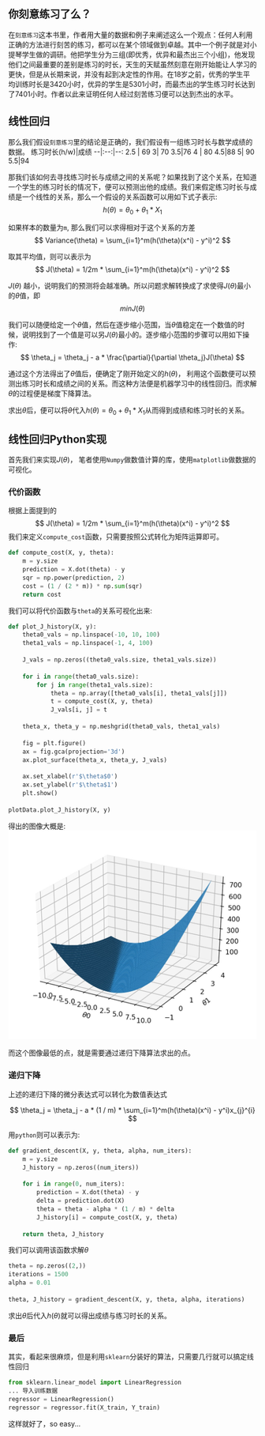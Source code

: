 ## 你刻意练习了么？
在`刻意练习`这本书里，作者用大量的数据和例子来阐述这么一个观点：任何人利用正确的方法进行刻苦的练习，都可以在某个领域做到卓越。其中一个例子就是对小提琴学生做的调研。他把学生分为三组(即优秀，优异和最杰出三个小组)，他发现他们之间最重要的差别是练习的时长，天生的天赋虽然刻意在刚开始能让人学习的更快，但是从长期来说，并没有起到决定性的作用。在18岁之前，优秀的学生平均训练时长是3420小时，优异的学生是5301小时，而最杰出的学生练习时长达到了7401小时。作者以此来证明任何人经过刻苦练习便可以达到杰出的水平。

## 线性回归
那么我们假设`刻意练习`里的结论是正确的，我们假设有一组练习时长与数学成绩的数据。
练习时长(h/w)|成绩
--|:--:|--:
2.5 | 69
3| 70
3.5|76
4 | 80
4.5|88
5| 90
5.5|94

那我们该如何去寻找练习时长与成绩之间的关系呢？如果找到了这个关系，在知道一个学生的练习时长的情况下，便可以预测出他的成绩。我们来假定练习时长与成绩是一个线性的关系，那么一个假设的关系函数可以用如下式子表示:
$$
h(\theta) = \theta_0 + \theta_1 * X_1
$$

如果样本的数量为`m`, 那么我们可以求得相对于这个关系的方差
$$
Variance(\theta) = \sum_{i=1}^m(h(\theta)(x^i) - y^i)^2
$$

取其平均值，则可以表示为
$$
J(\theta) = 1/2m * \sum_{i=1}^m(h(\theta)(x^i) - y^i)^2
$$

$J(\theta)$ 越小，说明我们的预测将会越准确。所以问题求解转换成了求使得$J(\theta)$最小的$\theta$值，即
$$
minJ(\theta)
$$

我们可以随便给定一个$\theta$值，然后在逐步缩小范围，当$\theta$值稳定在一个数值的时候，说明找到了一个值是可以另$J(\theta)$最小的。逐步缩小范围的步骤可以用如下操作:
$$
\theta_j = \theta_j - a * \frac{\partial}{\partial \theta_j}J(\theta)
$$

通过这个方法得出了$\theta$值后，便确定了刚开始定义的$h(\theta)$， 利用这个函数便可以预测出练习时长和成绩之间的关系。而这种方法便是机器学习中的线性回归。而求解$\theta$的过程便是梯度下降算法。

求出$\theta$后，便可以将$\theta$代入$h(\theta) = \theta_0 + \theta_1 * X_1$从而得到成绩和练习时长的关系。

## 线性回归Python实现
首先我们来实现$J(\theta)$， 笔者使用`Numpy`做数值计算的库，使用`matplotlib`做数据的可视化。

### 代价函数
根据上面提到的
$$
J(\theta) = 1/2m * \sum_{i=1}^m(h(\theta)(x^i) - y^i)^2
$$
我们来定义`compute_cost`函数，只需要按照公式转化为矩阵运算即可。
```python
def compute_cost(X, y, theta):
    m = y.size
    prediction = X.dot(theta) - y
    sqr = np.power(prediction, 2)
    cost = (1 / (2 * m)) * np.sum(sqr)
    return cost
```

我们可以将代价函数与`theta`的关系可视化出来:
```python
def plot_J_history(X, y):
    theta0_vals = np.linspace(-10, 10, 100)
    theta1_vals = np.linspace(-1, 4, 100)

    J_vals = np.zeros((theta0_vals.size, theta1_vals.size))

    for i in range(theta0_vals.size):
        for j in range(theta1_vals.size):
            theta = np.array([theta0_vals[i], theta1_vals[j]])
            t = compute_cost(X, y, theta)
            J_vals[i, j] = t

    theta_x, theta_y = np.meshgrid(theta0_vals, theta1_vals)

    fig = plt.figure()
    ax = fig.gca(projection='3d')
    ax.plot_surface(theta_x, theta_y, J_vals)

    ax.set_xlabel(r'$\theta$0')
    ax.set_ylabel(r'$\theta$1')
    plt.show()

plotData.plot_J_history(X, y)
```
得出的图像大概是:
<img src='j.png' />

而这个图像最低的点，就是需要通过递归下降算法求出的点。

### 递归下降
上述的递归下降的微分表达式可以转化为数值表达式

$$
\theta_j = \theta_j - a * (1 / m) * \sum_{i=1}^m(h(\theta)(x^i) - y^i)x_{j}^{i}
$$

用`python`则可以表示为:
```python
def gradient_descent(X, y, theta, alpha, num_iters):
    m = y.size
    J_history = np.zeros((num_iters))

    for i in range(0, num_iters):
        prediction = X.dot(theta) - y
        delta = prediction.dot(X)
        theta = theta - alpha * (1 / m) * delta
        J_history[i] = compute_cost(X, y, theta)

    return theta, J_history
```
我们可以调用该函数求解$\theta$
```python
theta = np.zeros((2,))
iterations = 1500
alpha = 0.01

theta, J_history = gradient_descent(X, y, theta, alpha, iterations)
```
求出$\theta$后代入$h(\theta)$就可以得出成绩与练习时长的关系。

### 最后
其实，看起来很麻烦，但是利用`sklearn`分装好的算法，只需要几行就可以搞定线性回归
```python
from sklearn.linear_model import LinearRegression
... 导入训练数据
regressor = LinearRegression()
regressor = regressor.fit(X_train, Y_train)
```
这样就好了，so easy...

